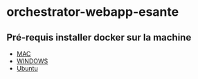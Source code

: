 # orchestrator-webapp-esante

## Pré-requis installer docker sur la machine 

- [MAC](https://store.docker.com/editions/community/docker-ce-desktop-mac)
- [WINDOWS](https://store.docker.com/editions/community/docker-ce-desktop-windows)
- [Ubuntu](https://store.docker.com/search?offering=community&operating_system=linux&q=&type=edition)

